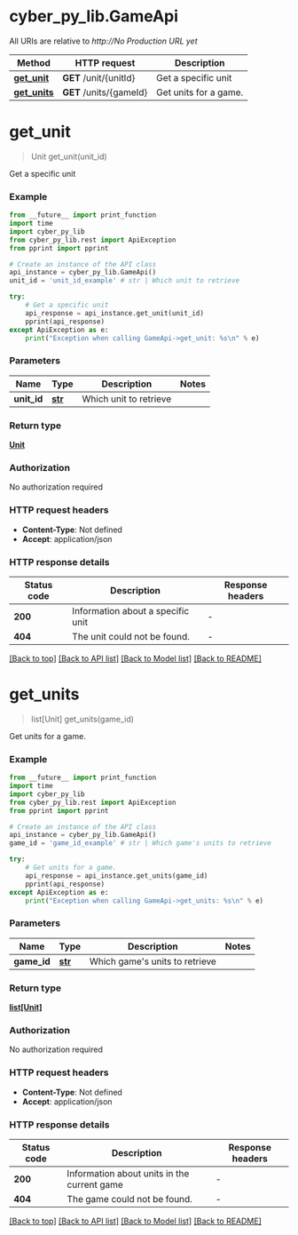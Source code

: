 # cyber_py_lib.GameApi

All URIs are relative to *http://No Production URL yet*

Method | HTTP request | Description
------------- | ------------- | -------------
[**get_unit**](GameApi.md#get_unit) | **GET** /unit/{unitId} | Get a specific unit
[**get_units**](GameApi.md#get_units) | **GET** /units/{gameId} | Get units for a game.


# **get_unit**
> Unit get_unit(unit_id)

Get a specific unit

### Example

```python
from __future__ import print_function
import time
import cyber_py_lib
from cyber_py_lib.rest import ApiException
from pprint import pprint

# Create an instance of the API class
api_instance = cyber_py_lib.GameApi()
unit_id = 'unit_id_example' # str | Which unit to retrieve

try:
    # Get a specific unit
    api_response = api_instance.get_unit(unit_id)
    pprint(api_response)
except ApiException as e:
    print("Exception when calling GameApi->get_unit: %s\n" % e)
```

### Parameters

Name | Type | Description  | Notes
------------- | ------------- | ------------- | -------------
 **unit_id** | [**str**](.md)| Which unit to retrieve | 

### Return type

[**Unit**](Unit.md)

### Authorization

No authorization required

### HTTP request headers

 - **Content-Type**: Not defined
 - **Accept**: application/json

### HTTP response details
| Status code | Description | Response headers |
|-------------|-------------|------------------|
**200** | Information about a specific unit |  -  |
**404** | The unit could not be found. |  -  |

[[Back to top]](#) [[Back to API list]](../README.md#documentation-for-api-endpoints) [[Back to Model list]](../README.md#documentation-for-models) [[Back to README]](../README.md)

# **get_units**
> list[Unit] get_units(game_id)

Get units for a game.

### Example

```python
from __future__ import print_function
import time
import cyber_py_lib
from cyber_py_lib.rest import ApiException
from pprint import pprint

# Create an instance of the API class
api_instance = cyber_py_lib.GameApi()
game_id = 'game_id_example' # str | Which game's units to retrieve

try:
    # Get units for a game.
    api_response = api_instance.get_units(game_id)
    pprint(api_response)
except ApiException as e:
    print("Exception when calling GameApi->get_units: %s\n" % e)
```

### Parameters

Name | Type | Description  | Notes
------------- | ------------- | ------------- | -------------
 **game_id** | [**str**](.md)| Which game&#39;s units to retrieve | 

### Return type

[**list[Unit]**](Unit.md)

### Authorization

No authorization required

### HTTP request headers

 - **Content-Type**: Not defined
 - **Accept**: application/json

### HTTP response details
| Status code | Description | Response headers |
|-------------|-------------|------------------|
**200** | Information about units in the current game |  -  |
**404** | The game could not be found. |  -  |

[[Back to top]](#) [[Back to API list]](../README.md#documentation-for-api-endpoints) [[Back to Model list]](../README.md#documentation-for-models) [[Back to README]](../README.md)

